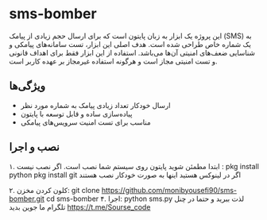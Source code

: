 # sms-bomber

این پروژه یک ابزار به زبان پایتون است که برای ارسال حجم زیادی از پیامک (SMS) به یک شماره خاص طراحی شده است. هدف اصلی این ابزار، تست سامانه‌های پیامکی و شناسایی ضعف‌های امنیتی آن‌ها می‌باشد. استفاده از این ابزار فقط برای اهداف قانونی و تست امنیتی مجاز است و هرگونه استفاده غیرمجاز بر عهده کاربر است.

## ویژگی‌ها
- ارسال خودکار تعداد زیادی پیامک به شماره مورد نظر
- پیاده‌سازی ساده و قابل توسعه با پایتون
- مناسب برای تست امنیت سرویس‌های پیامکی

## نصب و اجرا

۱. ابتدا مطمئن شوید پایتون روی سیستم شما نصب است.
اگر نصب نیست :
pkg install python
pkg install git
اگر در لینوکس هستید اینها به صورت خودکار نصب هستند

۲. کلون کردن مخزن:
git clone https://github.com/monibyousefi90/sms-bomber.git
cd sms-bomber
۴. اجرا:
python sms.py
لذت ببرید و حتما در چنل تلگرام ما جوین بدید 
https://t.me/Sourse_code
